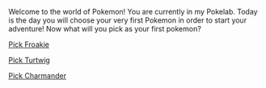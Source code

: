 Welcome to the world of Pokemon! You are currently in my Pokelab. Today is the day you will choose your very first Pokemon in order to start your adventure! Now what will you pick as your first pokemon?

[Pick Froakie](froakie.md)

[Pick Turtwig](turtwig.md)

[Pick Charmander](charmander.md)
